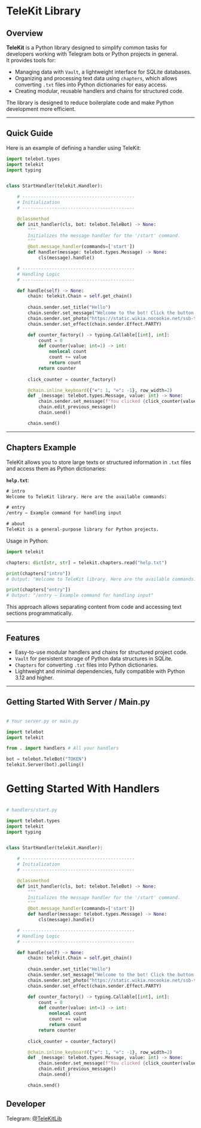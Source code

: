 # TeleKit Library

## Overview

**TeleKit** is a Python library designed to simplify common tasks for developers working with Telegram bots or Python projects in general.  
It provides tools for:  

- Managing data with `Vault`, a lightweight interface for SQLite databases.  
- Organizing and processing text data using `chapters`, which allows converting `.txt` files into Python dictionaries for easy access.  
- Creating modular, reusable handlers and chains for structured code.  

The library is designed to reduce boilerplate code and make Python development more efficient.

---

## Quick Guide

Here is an example of defining a handler using TeleKit:

```python
import telebot.types
import telekit
import typing


class StartHandler(telekit.Handler):

    # ------------------------------------------
    # Initialization
    # ------------------------------------------

    @classmethod
    def init_handler(cls, bot: telebot.TeleBot) -> None:
        """
        Initializes the message handler for the '/start' command.
        """
        @bot.message_handler(commands=['start'])
        def handler(message: telebot.types.Message) -> None:
            cls(message).handle()

    # ------------------------------------------
    # Handling Logic
    # ------------------------------------------

    def handle(self) -> None:
        chain: telekit.Chain = self.get_chain()
         
        chain.sender.set_title("Hello")
        chain.sender.set_message("Welcome to the bot! Click the button below to start interacting.")
        chain.sender.set_photo("https://static.wikia.nocookie.net/ssb-tourney/images/d/db/Bot_CG_Art.jpg/revision/latest?cb=20151224123450")
        chain.sender.set_effect(chain.sender.Effect.PARTY)

        def counter_factory() -> typing.Callable[[int], int]:
            count = 0
            def counter(value: int=1) -> int:
                nonlocal count
                count += value
                return count
            return counter
        
        click_counter = counter_factory()

        @chain.inline_keyboard({"⊕": 1, "⊖": -1}, row_width=2)
        def _(message: telebot.types.Message, value: int) -> None:
            chain.sender.set_message(f"You clicked {click_counter(value)} times")
            chain.edit_previous_message()
            chain.send()

        chain.send()
```

---

## Chapters Example

TeleKit allows you to store large texts or structured information in `.txt` files and access them as Python dictionaries:

**`help.txt`**:

```txt
# intro
Welcome to TeleKit library. Here are the available commands:

# entry
/entry — Example command for handling input

# about
TeleKit is a general-purpose library for Python projects.
```

Usage in Python:

```python
import telekit

chapters: dict[str, str] = telekit.chapters.read("help.txt")

print(chapters["intro"])
# Output: "Welcome to TeleKit library. Here are the available commands:"

print(chapters["entry"])
# Output: "/entry — Example command for handling input"
```

This approach allows separating content from code and accessing text sections programmatically.

---

## Features

- Easy-to-use modular handlers and chains for structured project code.  
- `Vault` for persistent storage of Python data structures in SQLite.  
- `Chapters` for converting `.txt` files into Python dictionaries.  
- Lightweight and minimal dependencies, fully compatible with Python 3.12 and higher.

---

## Getting Started With Server / Main.py

```python

# Your server.py or main.py

import telebot
import telekit

from . import handlers # All your handlers

bot = telebot.TeleBot("TOKEN")
telekit.Server(bot).polling()
```

# Getting Started With Handlers

```python

# handlers/start.py

import telebot.types
import telekit
import typing


class StartHandler(telekit.Handler):

    # ------------------------------------------
    # Initialization
    # ------------------------------------------

    @classmethod
    def init_handler(cls, bot: telebot.TeleBot) -> None:
        """
        Initializes the message handler for the '/start' command.
        """
        @bot.message_handler(commands=['start'])
        def handler(message: telebot.types.Message) -> None:
            cls(message).handle()

    # ------------------------------------------
    # Handling Logic
    # ------------------------------------------

    def handle(self) -> None:
        chain: telekit.Chain = self.get_chain()
         
        chain.sender.set_title("Hello")
        chain.sender.set_message("Welcome to the bot! Click the button below to start interacting.")
        chain.sender.set_photo("https://static.wikia.nocookie.net/ssb-tourney/images/d/db/Bot_CG_Art.jpg/revision/latest?cb=20151224123450")
        chain.sender.set_effect(chain.sender.Effect.PARTY)

        def counter_factory() -> typing.Callable[[int], int]:
            count = 0
            def counter(value: int=1) -> int:
                nonlocal count
                count += value
                return count
            return counter
        
        click_counter = counter_factory()

        @chain.inline_keyboard({"⊕": 1, "⊖": -1}, row_width=2)
        def _(message: telebot.types.Message, value: int) -> None:
            chain.sender.set_message(f"You clicked {click_counter(value)} times")
            chain.edit_previous_message()
            chain.send()

        chain.send()
```

## Developer ##
Telegram: [@TeleKitLib](https://t.me/TeleKitLib) 
